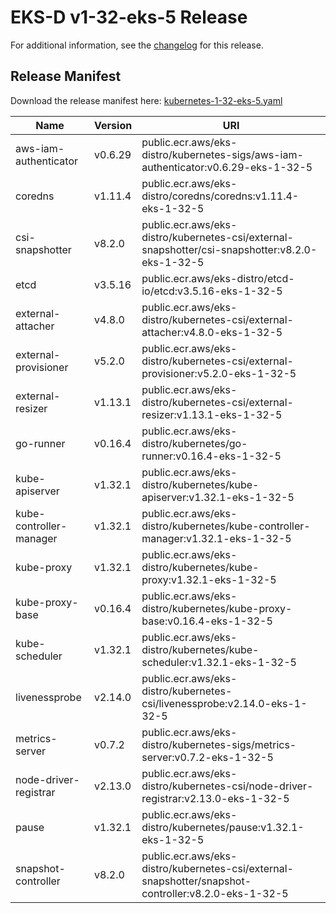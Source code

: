 # EKS-D v1-32-eks-5 Release

For additional information, see the [changelog](CHANGELOG-v1-32-eks-5.md) for this release.

## Release Manifest

Download the release manifest here: [kubernetes-1-32-eks-5.yaml](https://distro.eks.amazonaws.com/kubernetes-1-32/kubernetes-1-32-eks-5.yaml)

| Name | Version | URI |
|------|---------|-----|
| aws-iam-authenticator | v0.6.29 | public.ecr.aws/eks-distro/kubernetes-sigs/aws-iam-authenticator:v0.6.29-eks-1-32-5 |
| coredns | v1.11.4 | public.ecr.aws/eks-distro/coredns/coredns:v1.11.4-eks-1-32-5 |
| csi-snapshotter | v8.2.0 | public.ecr.aws/eks-distro/kubernetes-csi/external-snapshotter/csi-snapshotter:v8.2.0-eks-1-32-5 |
| etcd | v3.5.16 | public.ecr.aws/eks-distro/etcd-io/etcd:v3.5.16-eks-1-32-5 |
| external-attacher | v4.8.0 | public.ecr.aws/eks-distro/kubernetes-csi/external-attacher:v4.8.0-eks-1-32-5 |
| external-provisioner | v5.2.0 | public.ecr.aws/eks-distro/kubernetes-csi/external-provisioner:v5.2.0-eks-1-32-5 |
| external-resizer | v1.13.1 | public.ecr.aws/eks-distro/kubernetes-csi/external-resizer:v1.13.1-eks-1-32-5 |
| go-runner | v0.16.4 | public.ecr.aws/eks-distro/kubernetes/go-runner:v0.16.4-eks-1-32-5 |
| kube-apiserver | v1.32.1 | public.ecr.aws/eks-distro/kubernetes/kube-apiserver:v1.32.1-eks-1-32-5 |
| kube-controller-manager | v1.32.1 | public.ecr.aws/eks-distro/kubernetes/kube-controller-manager:v1.32.1-eks-1-32-5 |
| kube-proxy | v1.32.1 | public.ecr.aws/eks-distro/kubernetes/kube-proxy:v1.32.1-eks-1-32-5 |
| kube-proxy-base | v0.16.4 | public.ecr.aws/eks-distro/kubernetes/kube-proxy-base:v0.16.4-eks-1-32-5 |
| kube-scheduler | v1.32.1 | public.ecr.aws/eks-distro/kubernetes/kube-scheduler:v1.32.1-eks-1-32-5 |
| livenessprobe | v2.14.0 | public.ecr.aws/eks-distro/kubernetes-csi/livenessprobe:v2.14.0-eks-1-32-5 |
| metrics-server | v0.7.2 | public.ecr.aws/eks-distro/kubernetes-sigs/metrics-server:v0.7.2-eks-1-32-5 |
| node-driver-registrar | v2.13.0 | public.ecr.aws/eks-distro/kubernetes-csi/node-driver-registrar:v2.13.0-eks-1-32-5 |
| pause | v1.32.1 | public.ecr.aws/eks-distro/kubernetes/pause:v1.32.1-eks-1-32-5 |
| snapshot-controller | v8.2.0 | public.ecr.aws/eks-distro/kubernetes-csi/external-snapshotter/snapshot-controller:v8.2.0-eks-1-32-5 |
